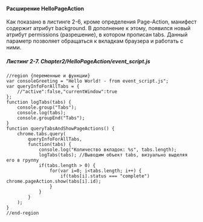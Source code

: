 #### Расширение HelloPageAction

Как показано в листинге 2-6, кроме определения Page-Action, манифест содержит атрибут background. В дополнение к этому, появился новый атрибут permissions \(разрешение\), в котором прописан tabs. Данный параметр позволяет обращаться к вкладкам браузера и работать с ними.

##### Листинг 2-7. _Chapter2/HelloPageAction/event\_script.js_

```
//region {переменные и функции}
var consoleGreeting = "Hello World! - from event_script.js";
var queryInfoForAllTabs = {
    //"active":false,"currentWindow":true
};
function logTabs(tabs) {
    console.group("Tabs");
    console.log(tabs);
    console.groupEnd("Tabs");
}
function queryTabsAndShowPageActions() {
    chrome.tabs.query(
        queryInfoForAllTabs,
        function(tabs) {
            console.log("Количество вкладок: %s", tabs.length);
            logTabs(tabs); //Выводим объект tabs, визуально выделяя его в группу
            if(tabs.length > 0) {
                for(var i=0; i<tabs.length; i++) {
                    if(tabs[i].status === "complete") chrome.pageAction.show(tabs[i].id);
                }
            }
        }
    );
}
//end-region
```



